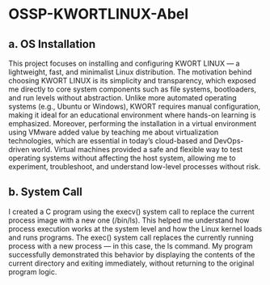 # OSSP-KWORTLINUX-Abel

## a. OS Installation  
This project focuses on installing and configuring KWORT LINUX — a lightweight, fast, and minimalist Linux distribution. The motivation behind choosing KWORT LINUX is its simplicity and transparency, which exposed me directly to core system components such as file systems, bootloaders, and run levels without abstraction. Unlike more automated operating systems (e.g., Ubuntu or Windows), KWORT requires manual configuration, making it ideal for an educational environment where hands-on learning is emphasized.
Moreover, performing the installation in a virtual environment using VMware added value by teaching me about virtualization technologies, which are essential in today’s cloud-based and DevOps-driven world. Virtual machines provided a safe and flexible way to test operating systems without affecting the host system, allowing me to experiment, troubleshoot, and understand low-level processes without risk.


## b. System Call  
I created a C program using the execv() system call to replace the current process image with a new one (/bin/ls). This helped me understand how process execution works at the system level and how the Linux kernel loads and runs programs. The exec() system call replaces the currently running process with a new process — in this case, the ls command. My program successfully demonstrated this behavior by displaying the contents of the current directory and exiting immediately, without returning to the original program logic.
